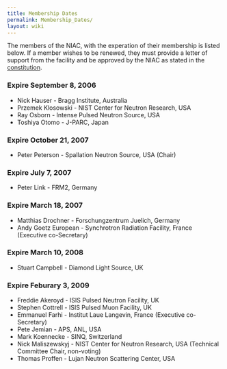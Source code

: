 ```yaml
---
title: Membership Dates
permalink: Membership_Dates/
layout: wiki
---
```


The members of the NIAC, with the experation of their membership is
listed below. If a member wishes to be renewed, they must provide a
letter of support from the facility and be approved by the NIAC as
stated in the [constitution](NIAC "wikilink").

### Expire September 8, 2006

-   Nick Hauser - Bragg Institute, Australia
-   Przemek Klosowski - NIST Center for Neutron Research, USA
-   Ray Osborn - Intense Pulsed Neutron Source, USA
-   Toshiya Otomo - J-PARC, Japan

### Expire October 21, 2007

-   Peter Peterson - Spallation Neutron Source, USA (Chair)

### Expire July 7, 2007

-   Peter Link - FRM2, Germany

### Expire March 18, 2007

-   Matthias Drochner - Forschungzentrum Juelich, Germany
-   Andy Goetz European - Synchrotron Radiation Facility, France
    (Executive co-Secretary)

### Expire March 10, 2008

-   Stuart Campbell - Diamond Light Source, UK

### Expire Feburary 3, 2009

-   Freddie Akeroyd - ISIS Pulsed Neutron Facility, UK
-   Stephen Cottrell - ISIS Pulsed Muon Facility, UK
-   Emmanuel Farhi - Institut Laue Langevin, France (Executive
    co-Secretary)
-   Pete Jemian - APS, ANL, USA
-   Mark Koennecke - SINQ, Switzerland
-   Nick Maliszewskyj - NIST Center for Neutron Research, USA (Technical
    Committee Chair, non-voting)
-   Thomas Proffen - Lujan Neutron Scattering Center, USA


